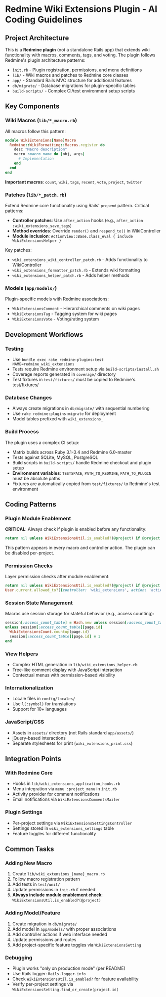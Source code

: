 # Redmine Wiki Extensions Plugin - AI Coding Guidelines

## Project Architecture

This is a **Redmine plugin** (not a standalone Rails app) that extends wiki functionality with macros, comments, tags, and voting. The plugin follows Redmine's plugin architecture patterns:

- `init.rb` - Plugin registration, permissions, and menu definitions  
- `lib/` - Wiki macros and patches to Redmine core classes
- `app/` - Standard Rails MVC structure for additional features
- `db/migrate/` - Database migrations for plugin-specific tables
- `build-scripts/` - Complex CI/test environment setup scripts

## Key Components

### Wiki Macros (`lib/*_macro.rb`)
All macros follow this pattern:
```ruby
module WikiExtensions[Name]Macro
  Redmine::WikiFormatting::Macros.register do
    desc "Macro description"
    macro :macro_name do |obj, args|
      # Implementation
    end
  end
end
```

**Important macros**: `count`, `wiki`, `tags`, `recent`, `vote`, `project`, `twitter`

### Patches (`lib/*_patch.rb`)
Extend Redmine core functionality using Rails' `prepend` pattern. Critical patterns:
- **Controller patches**: Use `after_action` hooks (e.g., `after_action :wiki_extensions_save_tags`)
- **Method overrides**: Override `render()` and `respond_to()` in WikiController
- **Module inclusion**: `ActionView::Base.class_eval { include WikiExtensionsHelper }`

Key patches:
- `wiki_extensions_wiki_controller_patch.rb` - Adds functionality to WikiController
- `wiki_extensions_formatter_patch.rb` - Extends wiki formatting  
- `wiki_extensions_helper_patch.rb` - Adds helper methods

### Models (`app/models/`)
Plugin-specific models with Redmine associations:
- `WikiExtensionsComment` - Hierarchical comments on wiki pages
- `WikiExtensionsTag` - Tagging system for wiki pages
- `WikiExtensionsVote` - Voting/rating system

## Development Workflows

### Testing
- Use `bundle exec rake redmine:plugins:test NAME=redmine_wiki_extensions` 
- Tests require Redmine environment setup via `build-scripts/install.sh`
- Coverage reports generated in `coverage/` directory
- Test fixtures in `test/fixtures/` must be copied to Redmine's test/fixtures/

### Database Changes
- Always create migrations in `db/migrate/` with sequential numbering
- Use `rake redmine:plugins:migrate` for deployment
- Model tables prefixed with `wiki_extensions_`

### Build Process
The plugin uses a complex CI setup:
- Matrix builds across Ruby 3.1-3.4 and Redmine 6.0-master
- Tests against SQLite, MySQL, PostgreSQL
- Build scripts in `build-scripts/` handle Redmine checkout and plugin setup
- **Environment variables**: `TESTSPACE`, `PATH_TO_REDMINE`, `PATH_TO_PLUGIN` must be absolute paths
- Fixtures are automatically copied from `test/fixtures/` to Redmine's test environment

## Coding Patterns

### Plugin Module Enablement
**CRITICAL**: Always check if plugin is enabled before any functionality:
```ruby
return nil unless WikiExtensionsUtil.is_enabled?(@project) if @project
```
This pattern appears in every macro and controller action. The plugin can be disabled per-project.

### Permission Checks
Layer permission checks after module enablement:
```ruby
return nil unless WikiExtensionsUtil.is_enabled?(@project) if @project
User.current.allowed_to?({controller: 'wiki_extensions', action: 'action'}, @project)
```

### Session State Management
Macros use session storage for stateful behavior (e.g., access counting):
```ruby
session[:access_count_table] = Hash.new unless session[:access_count_table]
unless session[:access_count_table][page.id]
  WikiExtensionsCount.countup(page.id)
  session[:access_count_table][page.id] = 1
end
```

### View Helpers
- Complex HTML generation in `lib/wiki_extensions_helper.rb`
- Tree-like comment display with JavaScript interaction
- Contextual menus with permission-based visibility

### Internationalization
- Locale files in `config/locales/`
- Use `l(:symbol)` for translations
- Support for 10+ languages

### JavaScript/CSS
- Assets in `assets/` directory (not Rails standard `app/assets/`)
- jQuery-based interactions
- Separate stylesheets for print (`wiki_extensions_print.css`)

## Integration Points

### With Redmine Core
- Hooks in `lib/wiki_extensions_application_hooks.rb`
- Menu integration via `menu :project_menu` in `init.rb`
- Activity provider for comment notifications
- Email notifications via `WikiExtensionsCommentsMailer`

### Plugin Settings
- Per-project settings via `WikiExtensionsSettingsController`
- Settings stored in `wiki_extensions_settings` table
- Feature toggles for different functionality

## Common Tasks

### Adding New Macro
1. Create `lib/wiki_extensions_[name]_macro.rb`
2. Follow macro registration pattern
3. Add tests in `test/unit/`
4. Update permissions in `init.rb` if needed
5. **Always include module enablement check**: `WikiExtensionsUtil.is_enabled?(@project)`

### Adding Model/Feature
1. Create migration in `db/migrate/`
2. Add model in `app/models/` with proper associations
3. Add controller actions if web interface needed
4. Update permissions and routes
5. Add project-specific feature toggles via `WikiExtensionsSetting`

### Debugging
- Plugin works "only on production mode" (per README)
- Use Rails logger: `Rails.logger.info`
- Check `WikiExtensionsUtil.is_enabled?` for feature availability
- Verify per-project settings via `WikiExtensionsSetting.find_or_create(project.id)`